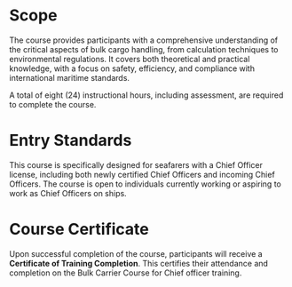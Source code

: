 # Scope

The course provides participants with a comprehensive understanding of the critical aspects of bulk cargo handling, from calculation techniques to environmental regulations. It covers both theoretical and practical knowledge, with a focus on safety, efficiency, and compliance with international maritime standards.

A total of eight (24) instructional hours, including assessment, are required to complete the course.

# Entry Standards

This course is specifically designed for seafarers with a Chief Officer license, including both newly certified Chief Officers and incoming Chief Officers. The course is open to individuals currently working or aspiring to work as Chief Officers on ships.

# Course Certificate

Upon successful completion of the course, participants will receive a **Certificate of Training Completion**. This certifies their attendance and completion on the Bulk Carrier Course for Chief officer training.